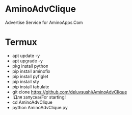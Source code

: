 # AminoAdvClique
Advertise Service for AminoApps.Com

# Termux
- apt update -y
- apt upgrade -y
- pkg install python
- pip install aminofix
- pip install pyfiglet
- pip install sty
- pip install tabulate
- git clone https://github.com/deluvsushi/AminoAdvClique
- !Для запуска/For starting!
- cd AminoAdvClique
- python AminoAdvClique.py
